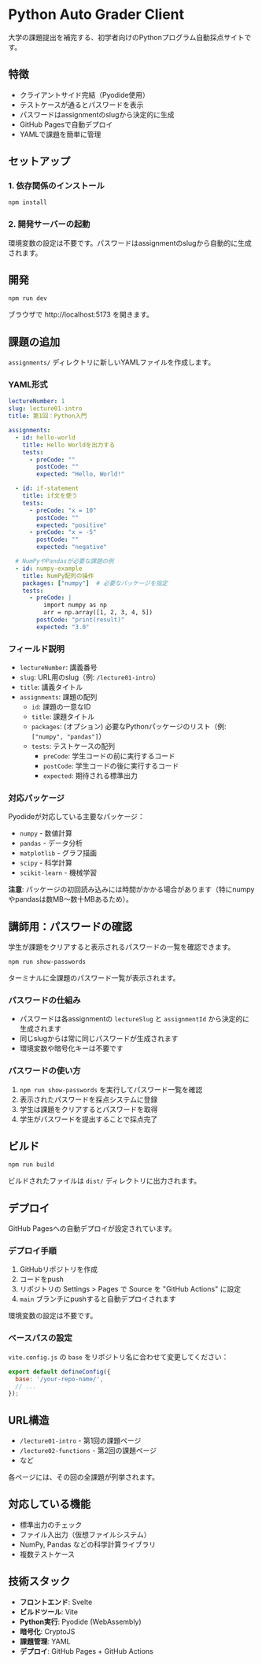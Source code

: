 # Python Auto Grader Client

大学の課題提出を補完する、初学者向けのPythonプログラム自動採点サイトです。

## 特徴

- クライアントサイド完結（Pyodide使用）
- テストケースが通るとパスワードを表示
- パスワードはassignmentのslugから決定的に生成
- GitHub Pagesで自動デプロイ
- YAMLで課題を簡単に管理

## セットアップ

### 1. 依存関係のインストール

```bash
npm install
```

### 2. 開発サーバーの起動

環境変数の設定は不要です。パスワードはassignmentのslugから自動的に生成されます。

## 開発

```bash
npm run dev
```

ブラウザで http://localhost:5173 を開きます。

## 課題の追加

`assignments/` ディレクトリに新しいYAMLファイルを作成します。

### YAML形式

```yaml
lectureNumber: 1
slug: lecture01-intro
title: 第1回：Python入門

assignments:
  - id: hello-world
    title: Hello Worldを出力する
    tests:
      - preCode: ""
        postCode: ""
        expected: "Hello, World!"

  - id: if-statement
    title: if文を使う
    tests:
      - preCode: "x = 10"
        postCode: ""
        expected: "positive"
      - preCode: "x = -5"
        postCode: ""
        expected: "negative"

  # NumPyやPandasが必要な課題の例
  - id: numpy-example
    title: NumPy配列の操作
    packages: ["numpy"]  # 必要なパッケージを指定
    tests:
      - preCode: |
          import numpy as np
          arr = np.array([1, 2, 3, 4, 5])
        postCode: "print(result)"
        expected: "3.0"
```

### フィールド説明

- `lectureNumber`: 講義番号
- `slug`: URL用のslug（例: `/lecture01-intro`）
- `title`: 講義タイトル
- `assignments`: 課題の配列
  - `id`: 課題の一意なID
  - `title`: 課題タイトル
  - `packages`: (オプション) 必要なPythonパッケージのリスト（例: `["numpy", "pandas"]`）
  - `tests`: テストケースの配列
    - `preCode`: 学生コードの前に実行するコード
    - `postCode`: 学生コードの後に実行するコード
    - `expected`: 期待される標準出力

### 対応パッケージ

Pyodideが対応している主要なパッケージ：
- `numpy` - 数値計算
- `pandas` - データ分析
- `matplotlib` - グラフ描画
- `scipy` - 科学計算
- `scikit-learn` - 機械学習

**注意**: パッケージの初回読み込みには時間がかかる場合があります（特にnumpyやpandasは数MB〜数十MBあるため）。

## 講師用：パスワードの確認

学生が課題をクリアすると表示されるパスワードの一覧を確認できます。

```bash
npm run show-passwords
```

ターミナルに全課題のパスワード一覧が表示されます。

### パスワードの仕組み

- パスワードは各assignmentの `lectureSlug` と `assignmentId` から決定的に生成されます
- 同じslugからは常に同じパスワードが生成されます
- 環境変数や暗号化キーは不要です

### パスワードの使い方

1. `npm run show-passwords` を実行してパスワード一覧を確認
2. 表示されたパスワードを採点システムに登録
3. 学生は課題をクリアするとパスワードを取得
4. 学生がパスワードを提出することで採点完了

## ビルド

```bash
npm run build
```

ビルドされたファイルは `dist/` ディレクトリに出力されます。

## デプロイ

GitHub Pagesへの自動デプロイが設定されています。

### デプロイ手順

1. GitHubリポジトリを作成
2. コードをpush
3. リポジトリの Settings > Pages で Source を "GitHub Actions" に設定
4. `main` ブランチにpushすると自動デプロイされます

環境変数の設定は不要です。

### ベースパスの設定

`vite.config.js` の `base` をリポジトリ名に合わせて変更してください：

```javascript
export default defineConfig({
  base: '/your-repo-name/',
  // ...
});
```

## URL構造

- `/lecture01-intro` - 第1回の課題ページ
- `/lecture02-functions` - 第2回の課題ページ
- など

各ページには、その回の全課題が列挙されます。

## 対応している機能

- 標準出力のチェック
- ファイル入出力（仮想ファイルシステム）
- NumPy, Pandas などの科学計算ライブラリ
- 複数テストケース

## 技術スタック

- **フロントエンド**: Svelte
- **ビルドツール**: Vite
- **Python実行**: Pyodide (WebAssembly)
- **暗号化**: CryptoJS
- **課題管理**: YAML
- **デプロイ**: GitHub Pages + GitHub Actions
